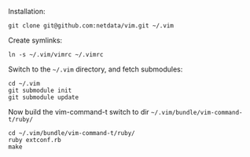 Installation:

    git clone git@github.com:netdata/vim.git ~/.vim

Create symlinks:

    ln -s ~/.vim/vimrc ~/.vimrc

Switch to the `~/.vim` directory, and fetch submodules:

    cd ~/.vim
    git submodule init
    git submodule update

Now build the vim-command-t switch to dir `~/.vim/bundle/vim-command-t/ruby/`

	cd ~/.vim/bundle/vim-command-t/ruby/
	ruby extconf.rb
	make
